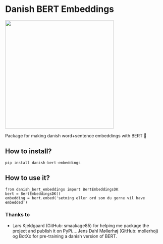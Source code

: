 # Danish BERT Embeddings
<img src="https://user-images.githubusercontent.com/39537120/96163240-f1c8cd80-0f19-11eb-8bb5-ab1e9f467060.jpg" width="350">

Package for making danish word+sentence embeddings with BERT 📜

## How to install?
```
pip install danish-bert-embeddings
```

## How to use it?
```
from danish_bert_embeddings import BertEmbeddingsDK
bert = BertEmbeddingsDK()
embedding = bert.embed('sætning eller ord som du gerne vil have embedded')
```

### Thanks to
- Lars Kjeldgaard (GitHub: smaakage85) for helping me package the project and publish it on PyPi.
_ Jens Dahl Møllerhøj (GitHub: mollerhoj) og BotXo for pre-training a danish version of BERT.



